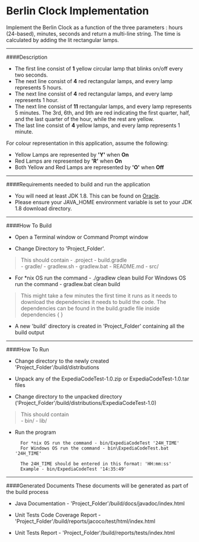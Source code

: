 Berlin Clock Implementation
================================

Implement the Berlin Clock as a function of the three parameters : hours (24-based), minutes, seconds and return a multi-line string. 
The time is calculated by adding the lit rectangular lamps. 

-----------------------------------------------------------------------

####Description

* The first line consist of **1** yellow circular lamp that blinks on/off every two seconds. 
* The next line consist of **4** red rectangular lamps, and every lamp represents 5 hours.
* The next line consist of **4** red rectangular lamps, and every lamp represents 1 hour.
* The next line consist of **11** rectangular lamps, and every lamp represents 5 minutes. The 3rd, 6th, and 9th are red indicating the first quarter, half, and the last quarter of the hour, while the rest are yellow. 
* The last line consist of **4** yellow lamps, and every lamp represents 1 minute.

For colour representation in this application, assume the following:
* Yellow Lamps are represented by **'Y'** when **On** 
* Red Lamps are represented by **'R'** when **On** 
* Both Yellow and Red Lamps are represented by **'O'** when **Off** 

-----------------------------------------------------------------------

####Requirements needed to build and run the application

* You will need at least JDK 1.8. This can be found on [Oracle](http://www.oracle.com/technetwork/java/javase/downloads/jdk8-downloads-2133151.html).
* Please ensure your JAVA_HOME environment variable is set to your JDK 1.8 download directory.

--------------------------------------------------------------------------------

####How To Build

* Open a Terminal window or Command Prompt window

* Change Directory to 'Project_Folder'.

>	This should contain 
		- .project
	    - build.gradle	
        - gradle/
        - gradlew.sh
        - gradlew.bat
        - README.md
        - src/
        
*  For *nix OS run the command - ./gradlew clean build
   For Windows OS run the command - gradlew.bat clean build
   
> This might take a few minutes the first time it runs as it needs to download the dependencies it needs 		to 	build the code. The dependencies can be found in the build.gradle file inside dependencies { }
		
* A new 'build' directory is created in 'Project_Folder' containing all the build output

--------------------------------------------------------------------------------

####How To Run

* Change directory to the newly created 'Project_Folder'/build/distributions 

* Unpack any of the ExpediaCodeTest-1.0.zip or ExpediaCodeTest-1.0.tar files

* Change directory to the unpacked directory ('Project_Folder'/build/distributions/ExpediaCodeTest-1.0)

> This should contain 	
	- bin/ 
	- lib/
        
* Run the program
		
		For *nix OS run the command - bin/ExpediaCodeTest '24H_TIME'
		For Windows OS run the command - bin\ExpediaCodeTest.bat '24H_TIME'
		
		The 24H_TIME should be entered in this format: 'HH:mm:ss'
		Example - bin/ExpediaCodeTest '14:35:49'

--------------------------------------------------------------------------------

####Generated Documents
These documents will be generated as part of the build process

* Java Documentation - 'Project_Folder'/build/docs/javadoc/index.html

* Unit Tests Code Coverage Report - 'Project_Folder'/build/reports/jacoco/test/html/index.html

* Unit Tests Report - 'Project_Folder'/build/reports/tests/index.html